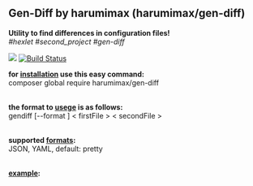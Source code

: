 <h2>Gen-Diff by harumimax (harumimax/gen-diff) </h2> 
<b>Utility to find differences in configuration files!</b> <br>
<i>#hexlet #second_project #gen-diff</i> <br>


<a href="https://codeclimate.com/github/Harumimax/php-project-lvl2/maintainability"><img src="https://api.codeclimate.com/v1/badges/0ae909275fb8fca4b119/maintainability" /></a> [![Build Status](https://travis-ci.org/Harumimax/php-project-lvl2.svg?branch=master)](https://travis-ci.org/Harumimax/php-project-lvl2)

<b>for <u>installation</u> use this easy command:</b> <br>
composer global require harumimax/gen-diff<br><br>

<b>the format to <u>usege</u> is as follows:</b> <br>
gendiff [--format <fmt>] < firstFile > < secondFile ><br><br>

<b>supported <u>formats</u>:</b> <br>
JSON, YAML, default: pretty <br><br>

<b><u>example</u>:</b> <br>
